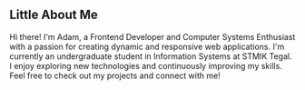 ## Little About Me

Hi there! I'm Adam, a Frontend Developer and Computer Systems Enthusiast with a passion for creating dynamic and responsive web applications. I'm currently an undergraduate student in Information Systems at STMIK Tegal. I enjoy exploring new technologies and continuously improving my skills. Feel free to check out my projects and connect with me!
